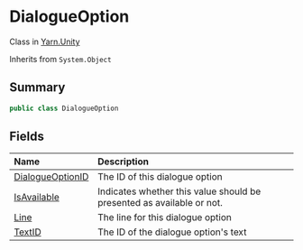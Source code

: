 # DialogueOption

Class in [Yarn.Unity](api/csharp/yarn.unity.md)

Inherits from `System.Object`

## Summary



```csharp
public class DialogueOption
```

## Fields

|Name|Description|
|:---|:---|
|[DialogueOptionID](api/csharp/yarn.unity.dialogueoption.dialogueoptionid.md)|The ID of this dialogue option|
|[IsAvailable](api/csharp/yarn.unity.dialogueoption.isavailable.md)|Indicates whether this value should be presented as available or not.|
|[Line](api/csharp/yarn.unity.dialogueoption.line.md)|The line for this dialogue option|
|[TextID](api/csharp/yarn.unity.dialogueoption.textid.md)|The ID of the dialogue option's text|


